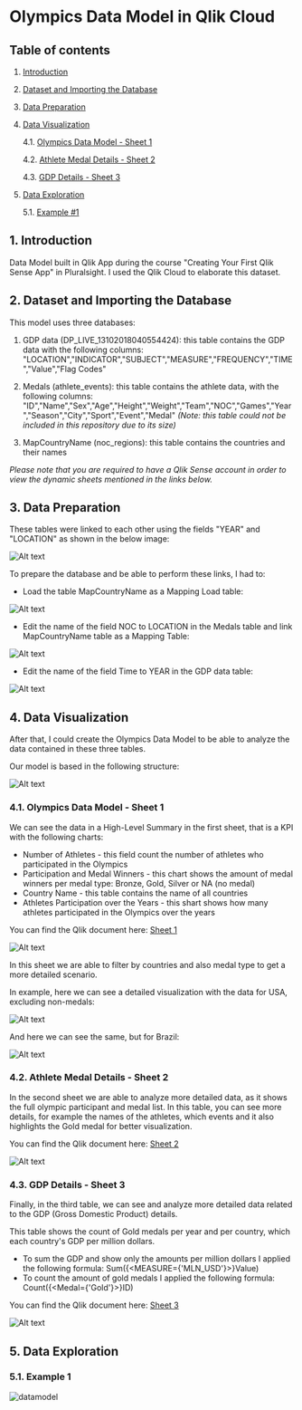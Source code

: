 # Olympics Data Model in Qlik Cloud

## Table of contents
1. [Introduction](#introduction)
2. [Dataset and Importing the Database](#item2)
3. [Data Preparation](#item3)
4. [Data Visualization](#item4)
   
   4.1. [Olympics Data Model - Sheet 1](#sheet1)
   
   4.2. [Athlete Medal Details - Sheet 2](#sheet2)
   
   4.3. [GDP Details - Sheet 3](#sheet3)

5. [Data Exploration](#item5)

   5.1. [Example #1](#example1)

## 1. Introduction <a name="introduction"></a>

Data Model built in Qlik App during the course "Creating Your First Qlik Sense App" in Pluralsight. I used the Qlik Cloud to elaborate this dataset.

## 2. Dataset and Importing the Database <a name="item2"></a>

This model uses three databases:

1. GDP data (DP_LIVE_13102018040554424): this table contains the GDP data with the following columns:
"LOCATION","INDICATOR","SUBJECT","MEASURE","FREQUENCY","TIME","Value","Flag Codes"

2. Medals (athlete_events): this table contains the athlete data, with the following columns:
"ID","Name","Sex","Age","Height","Weight","Team","NOC","Games","Year","Season","City","Sport","Event","Medal"
*(Note: this table could not be included in this repository due to its size)*

3. MapCountryName (noc_regions): this table contains the countries and their names

*Please note that you are required to have a Qlik Sense account in order to view the dynamic sheets mentioned in the links below.*

## 3. Data Preparation <a name="item3"></a>

These tables were linked to each other using the fields "YEAR" and "LOCATION" as shown in the below image:

![Alt text](/images/qlik2.JPG)

To prepare the database and be able to perform these links, I had to:

- Load the table MapCountryName as a Mapping Load table:

![Alt text](/images/qlik3.JPG)

- Edit the name of the field NOC to LOCATION in the Medals table and link MapCountryName table as a Mapping Table:

![Alt text](/images/qlik4.JPG)

- Edit the name of the field Time to YEAR in the GDP data table:

![Alt text](/images/qlik5.JPG)

## 4. Data Visualization <a name="item4"></a>

After that, I could create the Olympics Data Model to be able to analyze the data contained in these three tables.

Our model is based in the following structure:

![Alt text](/images/qlik1.JPG)

### 4.1. Olympics Data Model - Sheet 1 <a name="sheet1"></a>

We can see the data in a High-Level Summary in the first sheet, that is a KPI with the following charts:

- Number of Athletes - this field count the number of athletes who participated in the Olympics
- Participation and Medal Winners - this chart shows the amount of medal winners per medal type: Bronze, Gold, Silver or NA (no medal)
- Country Name - this table contains the name of all countries
- Athletes Participation over the Years - this shart shows how many athletes participated in the Olympics over the years

You can find the Qlik document here: [Sheet 1](https://tmxx59gmlb7gjvt.eu.qlikcloud.com/single/?appid=75be3d5d-1823-427b-a1c5-9aa3009ea961&sheet=177547dd-dc69-4156-9909-8aafab537d1e&theme=horizon&opt=ctxmenu,currsel)

![Alt text](/images/qlik6.JPG)

In this sheet we are able to filter by countries and also medal type to get a more detailed scenario.

In example, here we can see a detailed visualization with the data for USA, excluding non-medals:

![Alt text](/images/qlik7.JPG)

And here we can see the same, but for Brazil:

![Alt text](/images/qlik8.JPG)

### 4.2. Athlete Medal Details - Sheet 2 <a name="sheet2"></a>

In the second sheet we are able to analyze more detailed data, as it shows the full olympic participant and medal list. In this table, you can see more details, for example the names of the athletes, which events and it also highlights the Gold medal for better visualization.

You can find the Qlik document here: [Sheet 2](https://tmxx59gmlb7gjvt.eu.qlikcloud.com/single/?appid=75be3d5d-1823-427b-a1c5-9aa3009ea961&sheet=e8f97a27-2676-4fec-8324-cf4a57bcc860&theme=horizon&opt=ctxmenu,currsel)

![Alt text](/images/qlik9.JPG)

### 4.3. GDP Details - Sheet 3 <a name="sheet3"></a>

Finally, in the third table, we can see and analyze more detailed data related to the GDP (Gross Domestic Product) details. 

This table shows the count of Gold medals per year and per country, which each country's GDP per million dollars.

- To sum the GDP and show only the amounts per million dollars I applied the following formula: Sum({<MEASURE={'MLN_USD'}>}Value)
- To count the amount of gold medals I applied the following formula: Count({<Medal={'Gold'}>}ID)

You can find the Qlik document here: [Sheet 3](https://tmxx59gmlb7gjvt.eu.qlikcloud.com/single/?appid=75be3d5d-1823-427b-a1c5-9aa3009ea961&sheet=23f17ebc-d0f7-4df2-bd46-46edb1ddd754&theme=horizon&opt=ctxmenu,currsel)

![Alt text](/images/qlik10.JPG)

## 5. Data Exploration <a name="item5"></a>

### 5.1. Example 1 <a name="example1"></a>

![datamodel](https://user-images.githubusercontent.com/58880353/211902045-82999289-abf6-4f3b-a50a-76d673a2aa73.gif)

